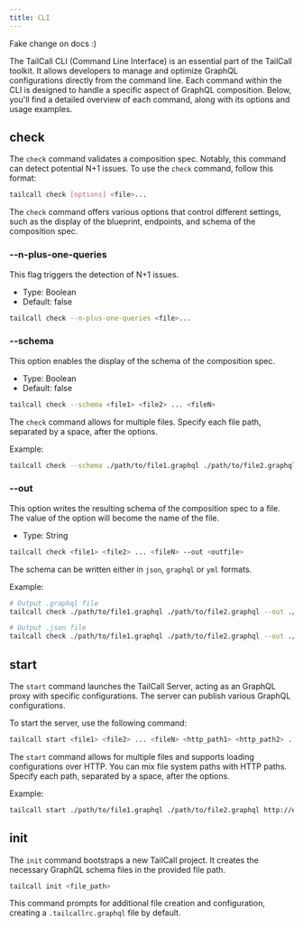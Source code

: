 ```yaml
---
title: CLI
---
```


Fake change on docs :)

The TailCall CLI (Command Line Interface) is an essential part of the TailCall toolkit. It allows developers to manage and optimize GraphQL configurations directly from the command line. Each command within the CLI is designed to handle a specific aspect of GraphQL composition. Below, you'll find a detailed overview of each command, along with its options and usage examples.

## check

The `check` command validates a composition spec. Notably, this command can detect potential N+1 issues. To use the `check` command, follow this format:

```bash
tailcall check [options] <file>...
```

The `check` command offers various options that control different settings, such as the display of the blueprint, endpoints, and schema of the composition spec.

### --n-plus-one-queries

This flag triggers the detection of N+1 issues.

- Type: Boolean
- Default: false

```bash
tailcall check --n-plus-one-queries <file>...
```

### --schema

This option enables the display of the schema of the composition spec.

- Type: Boolean
- Default: false

```bash
tailcall check --schema <file1> <file2> ... <fileN>
```

The `check` command allows for multiple files. Specify each file path, separated by a space, after the options.

Example:

```bash
tailcall check --schema ./path/to/file1.graphql ./path/to/file2.graphql
```

### --out

This option writes the resulting schema of the composition spec to a file. The value of the option will become the name of the file.

- Type: String

```bash
tailcall check <file1> <file2> ... <fileN> --out <outfile>
```

The schema can be written either in `json`, `graphql` or `yml` formats.

Example:

```bash
# Output .graphql file
tailcall check ./path/to/file1.graphql ./path/to/file2.graphql --out ./path/to/outfile.graphql

# Output .json file
tailcall check ./path/to/file1.graphql ./path/to/file2.graphql --out ./path/to/outfile.json
```

## start

The `start` command launches the TailCall Server, acting as an GraphQL proxy with specific configurations. The server can publish various GraphQL configurations.

To start the server, use the following command:

```bash
tailcall start <file1> <file2> ... <fileN> <http_path1> <http_path2> .. <http_pathN>
```

The `start` command allows for multiple files and supports loading configurations over HTTP. You can mix file system paths with HTTP paths. Specify each path, separated by a space, after the options.

Example:

```bash
tailcall start ./path/to/file1.graphql ./path/to/file2.graphql http://example.com/file2.graphql
```

## init

The `init` command bootstraps a new TailCall project. It creates the necessary GraphQL schema files in the provided file path.

```bash
tailcall init <file_path>
```

This command prompts for additional file creation and configuration, creating a `.tailcallrc.graphql` file by default.
